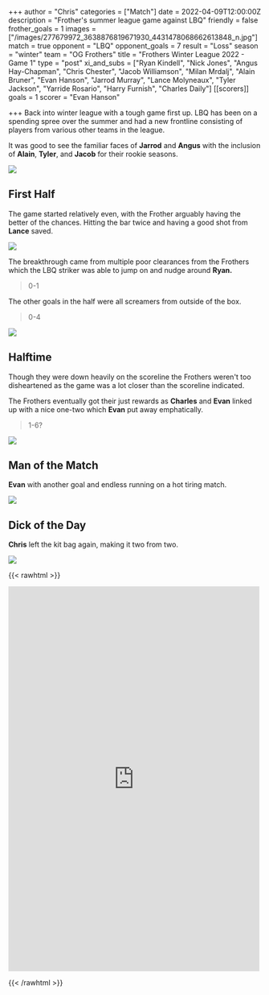 +++
author = "Chris"
categories = ["Match"]
date = 2022-04-09T12:00:00Z
description = "Frother's summer league game against LBQ"
friendly = false
frother_goals = 1
images = ["/images/277679972_3638876819671930_4431478068662613848_n.jpg"]
match = true
opponent = "LBQ"
opponent_goals = 7
result = "Loss"
season = "winter"
team = "OG Frothers"
title = "Frothers Winter League 2022 - Game 1"
type = "post"
xi_and_subs = ["Ryan Kindell", "Nick Jones", "Angus Hay-Chapman", "Chris Chester", "Jacob Williamson", "Milan Mrdalj", "Alain Bruner", "Evan Hanson", "Jarrod Murray", "Lance Molyneaux", "Tyler Jackson", "Yarride Rosario", "Harry Furnish", "Charles Daily"]
[[scorers]]
goals = 1
scorer = "Evan Hanson"

+++
Back into winter league with a tough game first up. LBQ has been on a spending spree over the summer and had a new frontline consisting of players from various other teams in the league.

It was good to see the familiar faces of **Jarrod** and **Angus** with the inclusion of **Alain**, **Tyler**, and **Jacob** for their rookie seasons.

![](/images/277750315_511928873897149_8533464918862542220_n.jpg)

## First Half

The game started relatively even, with the Frother arguably having the better of the chances. Hitting the bar twice and having a good shot from **Lance** saved.

![](/images/277778620_3638871449672467_2462596635094581525_n.jpg)

The breakthrough came from multiple poor clearances from the Frothers which the LBQ striker was able to jump on and nudge around **Ryan.**

> 0-1

The other goals in the half were all screamers from outside of the box.

> 0-4

![](/images/277775199_3638871163005829_32872231595914579_n.jpg)

## Halftime

Though they were down heavily on the scoreline the Frothers weren't too disheartened as the game was a lot closer than the scoreline indicated.

The Frothers eventually got their just rewards as **Charles** and **Evan** linked up with a nice one-two which **Evan** put away emphatically.

> 1-6?

![](/images/277679972_3638876819671930_4431478068662613848_n.jpg)

## Man of the Match

**Evan** with another goal and endless running on a hot tiring match.

![](/images/277575861_3638870366339242_3543232711284385475_n.jpg)

## Dick of the Day

**Chris** left the kit bag again, making it two from two.

![](/images/277769943_3638875179672094_1865826408060710346_n.jpg)

{{< rawhtml >}} <div class="row"><iframe src="https://www.facebook.com/plugins/post.php?href=https%3A%2F%2Fwww.facebook.com%2FNZSundayFootball%2Fposts%2F3638877186338560&show_text=true&width=500" width="500" height="765" style="border:none;overflow:hidden" scrolling="no" frameborder="0" allowfullscreen="true" allow="autoplay; clipboard-write; encrypted-media; picture-in-picture; web-share"></iframe> </div>

{{< /rawhtml >}}